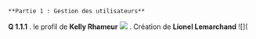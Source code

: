 ```fix
**Partie 1 : Gestion des utilisateurs**
```
**Q 1.1.1**
. le profil de **Kelly Rhameur**
![](ressources/Profil_de_Kelly_Rhameur.png)
. Création de **Lionel Lemarchand**
![](

